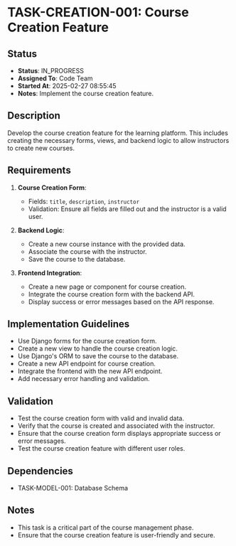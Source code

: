 # TASK-CREATION-001: Course Creation Feature

## Status
- **Status**: IN_PROGRESS
- **Assigned To**: Code Team
- **Started At**: 2025-02-27 08:55:45
- **Notes**: Implement the course creation feature.

## Description
Develop the course creation feature for the learning platform. This includes creating the necessary forms, views, and backend logic to allow instructors to create new courses.

## Requirements
1. **Course Creation Form**:
   - Fields: `title`, `description`, `instructor`
   - Validation: Ensure all fields are filled out and the instructor is a valid user.

2. **Backend Logic**:
   - Create a new course instance with the provided data.
   - Associate the course with the instructor.
   - Save the course to the database.

3. **Frontend Integration**:
   - Create a new page or component for course creation.
   - Integrate the course creation form with the backend API.
   - Display success or error messages based on the API response.

## Implementation Guidelines
- Use Django forms for the course creation form.
- Create a new view to handle the course creation logic.
- Use Django's ORM to save the course to the database.
- Create a new API endpoint for course creation.
- Integrate the frontend with the new API endpoint.
- Add necessary error handling and validation.

## Validation
- Test the course creation form with valid and invalid data.
- Verify that the course is created and associated with the instructor.
- Ensure that the course creation form displays appropriate success or error messages.
- Test the course creation feature with different user roles.

## Dependencies
- TASK-MODEL-001: Database Schema

## Notes
- This task is a critical part of the course management phase.
- Ensure that the course creation feature is user-friendly and secure.
